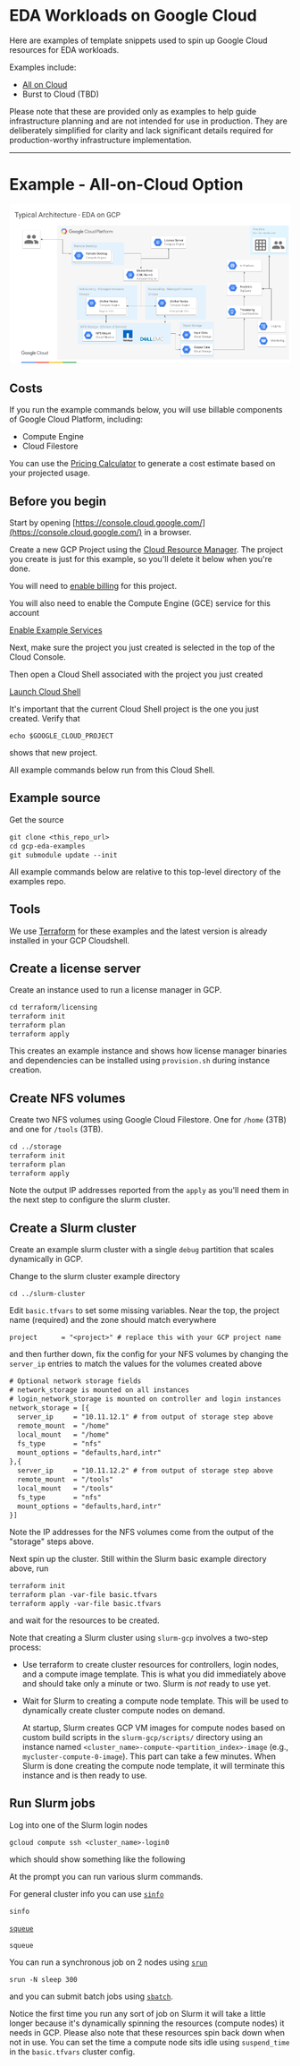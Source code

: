 # EDA Workloads on Google Cloud

Here are examples of template snippets used to spin up Google Cloud resources
for EDA workloads.

Examples include:

- [All on Cloud](#example---all-on-cloud-option)
- Burst to Cloud (TBD)

Please note that these are provided only as examples to help guide
infrastructure planning and are not intended for use in production. They are
deliberately simplified for clarity and lack significant details required for
production-worthy infrastructure implementation.

---

# Example - All-on-Cloud Option

![placeholder architectural diagram](images/all-on-cloud.png)

## Costs

If you run the example commands below, you will use billable components of
Google Cloud Platform, including:

- Compute Engine
- Cloud Filestore

You can use the
[Pricing Calculator](https://cloud.google.com/products/calculator)
to generate a cost estimate based on your projected usage.


## Before you begin

Start by opening
[https://console.cloud.google.com/](https://console.cloud.google.com/)
in a browser.

Create a new GCP Project using the
[Cloud Resource Manager](https://console.cloud.google.com/cloud-resource-manager).
The project you create is just for this example, so you'll delete it below
when you're done.

You will need to
[enable billing](https://support.google.com/cloud/answer/6293499#enable-billing)
for this project.

You will also need to enable the Compute Engine (GCE) service for this account

[Enable Example Services](https://console.cloud.google.com/flows/enableapi?apiid=compute.googleapis.com,file.googleapis.com,cloudresourcemanager.googleapis.com)
    
Next, make sure the project you just created is selected in the top of the
Cloud Console.

Then open a Cloud Shell associated with the project you just created

[Launch Cloud Shell](https://console.cloud.google.com/?cloudshell=true)

It's important that the current Cloud Shell project is the one you just
created.  Verify that

    echo $GOOGLE_CLOUD_PROJECT

shows that new project.

All example commands below run from this Cloud Shell.

## Example source

Get the source

    git clone <this_repo_url>
    cd gcp-eda-examples
    git submodule update --init

All example commands below are relative to this top-level directory of the
examples repo.

## Tools

We use [Terraform](terraform.io) for these examples and the latest version is
already installed in your GCP Cloudshell.


## Create a license server

Create an instance used to run a license manager in GCP.

    cd terraform/licensing
    terraform init
    terraform plan
    terraform apply

This creates an example instance and shows how license manager binaries and
dependencies can be installed using `provision.sh` during instance creation.


## Create NFS volumes

Create two NFS volumes using Google Cloud Filestore.  One for `/home` (3TB) and
one for `/tools` (3TB).

    cd ../storage
    terraform init
    terraform plan
    terraform apply

Note the output IP addresses reported from the `apply` as you'll need them
in the next step to configure the slurm cluster.


## Create a Slurm cluster

Create an example slurm cluster with a single `debug` partition that scales
dynamically in GCP.

Change to the slurm cluster example directory

    cd ../slurm-cluster

Edit `basic.tfvars` to set some missing variables.
Near the top, the project name (required) and the zone should match everywhere

    project      = "<project>" # replace this with your GCP project name

and then further down, fix the config for your NFS volumes by changing the
`server_ip` entries to match the values for the volumes created above

    # Optional network storage fields
    # network_storage is mounted on all instances
    # login_network_storage is mounted on controller and login instances
    network_storage = [{
      server_ip     = "10.11.12.1" # from output of storage step above
      remote_mount  = "/home"
      local_mount   = "/home"
      fs_type       = "nfs"
      mount_options = "defaults,hard,intr"
    },{
      server_ip     = "10.11.12.2" # from output of storage step above
      remote_mount  = "/tools"
      local_mount   = "/tools"
      fs_type       = "nfs"
      mount_options = "defaults,hard,intr"
    }]

Note the IP addresses for the NFS volumes come from the output of the "storage"
steps above.

Next spin up the cluster.
Still within the Slurm basic example directory above, run

    terraform init
    terraform plan -var-file basic.tfvars
    terraform apply -var-file basic.tfvars

and wait for the resources to be created.

Note that creating a Slurm cluster using `slurm-gcp` involves a two-step
process:

- Use terraform to create cluster resources for controllers, login nodes, and
  a compute image template.  This is what you did immediately above and should
  take only a minute or two.  Slurm is _not_ ready to use yet.

- Wait for Slurm to creating a compute node template.  This will be used to
  dynamically create cluster compute nodes on demand.

  At startup, Slurm creates GCP VM images for compute nodes based on custom
  build scripts in the `slurm-gcp/scripts/` directory using an instance named
  `<cluster_name>-compute-<partition_index>-image` (e.g.,
  `mycluster-compute-0-image`). This part can take a few minutes. When Slurm is
  done creating the compute node template, it will terminate this instance and
  is then ready to use.


## Run Slurm jobs

Log into one of the Slurm login nodes

    gcloud compute ssh <cluster_name>-login0

which should show something like the following

At the prompt you can run various slurm commands.

For general cluster info you can use
[`sinfo`](https://slurm.schedmd.com/sinfo.html)

    sinfo

[`squeue`](https://slurm.schedmd.com/squeue.html)

    squeue

You can run a synchronous job on 2 nodes using
[`srun`](https://slurm.schedmd.com/srun.html)

    srun -N sleep 300

and you can submit batch jobs using
[`sbatch`](https://slurm.schedmd.com/sbatch.html).

Notice the first time you run any sort of job on Slurm it will take a little
longer because it's dynamically spinning the resources (compute nodes) it needs
in GCP.  Please also note that these resources spin back down when not in use.
You can set the time a compute node sits idle using `suspend_time` in the
`basic.tfvars` cluster config.

